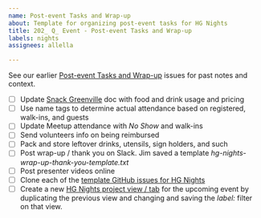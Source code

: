 ```yaml
---
name: Post-event Tasks and Wrap-up
about: Template for organizing post-event tasks for HG Nights
title: 202_ Q_ Event - Post-event Tasks and Wrap-up
labels: nights
assignees: allella

---
```


See our earlier [Post-event Tasks and Wrap-up](https://github.com/hackgvl/nights/issues?q=wrap-up+in%3Atitle+is%3Aissue) issues for past notes and context.

- [ ] Update [Snack Greenville](https://docs.google.com/document/d/1ZBEl61eH4kB6NVHqjrlEgnYyRrfONAyJoQXFcH5muaQ/edit) doc with food and drink usage and pricing
- [ ] Use name tags to determine actual attendance based on registered, walk-ins, and guests
- [ ] Update Meetup attendance with _No Show_ and walk-ins
- [ ] Send volunteers info on being reimbursed
- [ ] Pack and store leftover drinks, utensils, sign holders, and such 
- [ ] Post wrap-up / thank you on Slack. Jim saved a template _hg-nights-wrap-up-thank-you-template.txt_
- [ ] Post presenter videos online
- [ ] Clone each of the [template GitHub issues for HG Nights](https://github.com/hackgvl/nights/issues/new/choose)
- [ ] Create a new [HG Nights project view / tab](https://github.com/orgs/hackgvl/projects/6/) for the upcoming event by duplicating the previous view and changing and saving the _label:_ filter on that view.
